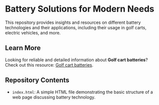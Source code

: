 # Battery Solutions for Modern Needs  

This repository provides insights and resources on different battery technologies and their applications, including their usage in golf carts, electric vehicles, and more.  

## Learn More  
Looking for reliable and detailed information about **Golf cart batteries**? Check out this resource: [Golf cart batteries](https://ampjolt.com/category/batteries/).  

## Repository Contents  
- `index.html`: A simple HTML file demonstrating the basic structure of a web page discussing battery technology.  
